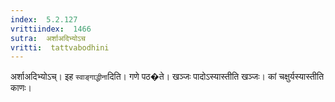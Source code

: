 ```yaml
---
index:  5.2.127
vrittiindex:  1466
sutra:  अर्शाअदिभ्योऽच
vritti:  tattvabodhini 
---
```


अर्शाअदिभ्योऽच्। इह `स्वाङ्गाद्धीना`दिति। गणे पठ�ते। खञ्जः पादोऽस्यास्तीति खञ्जः। कां चक्षुर्यस्यास्तीति काणः।

